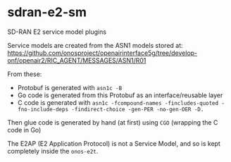 # sdran-e2-sm
SD-RAN E2 service model plugins

Service models are created from the ASN1 models stored at:
https://github.com/onosproject/openairinterface5g/tree/develop-onf/openair2/RIC_AGENT/MESSAGES/ASN1/R01

From these:

* Protobuf is generated with `asn1c -B`
* Go code is generated from this Protobuf as an interface/reusable layer
* C code is generated with `asn1c -fcompound-names -fincludes-quoted -fno-include-deps -findirect-choice -gen-PER -no-gen-OER -D.`

Then glue code is generated by hand (at first) using `CGO` (wrapping the C code in Go)

The E2AP (E2 Application Protocol) is not a Service Model, and so is kept completely inside the `onos-e2t`.
